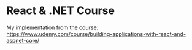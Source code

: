 # React & .NET Course

My implementation from the course: https://www.udemy.com/course/building-applications-with-react-and-aspnet-core/